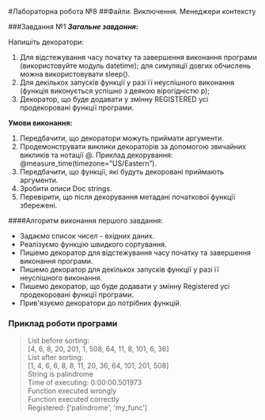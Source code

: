 #Лабораторна робота №8
##Файли. Виключення. Менеджери контексту

###Завдання №1
***Загальне завдання:***

Напишіть декоратори:
1. Для відстежування часу початку та завершення виконання програми (використовуйте модуль datetime); для симуляції 
   довгих обчислень можна використовувати sleep().
2. Для декількох запусків функції у разі її неуспішного виконання (функція виконується успішно з деякою вірогідністю р);
3. Декоратор, що буде додавати у змінну REGISTERED усі продекоровані функції програми.


**Умови виконання:**
1. Передбачити, що декоратори можуть приймати аргументи.
2. Продемонструвати виклики декораторів за допомогою звичайних викликів та нотації @. Приклад декорування: 
   @measure_time(timezone=”US/Eastern”).
3. Передбачити, що функції, які будуть декоровані приймають аргументи.
4. Зробити описи Doc strings.
5. Перевірити, що після декорування метадані початкової функції збережені.

####Алгоритм виконання першого завдання:
- Задаємо список чисел - вхідних даних.
- Реалізуємо функцію швидкого сортування.
- Пишемо декоратор для відстежування часу початку та завершення виконання програми.
- Пишемо декоратор для декількох запусків функції у разі її неуспішного виконання.
- Пишемо декоратор, що буде додавати у змінну Registered усі продекоровані функції програми.
- Прив'язуємо декоратори до потрібних функцій.


### Приклад роботи програми
> List before sorting:  <br>
> [4, 6, 8, 20, 201, 1, 508, 64, 11, 8, 101, 6, 36] <br>
> List after sorting: <br>
> [1, 4, 6, 6, 8, 8, 11, 20, 36, 64, 101, 201, 508] <br>
> String is palindrome <br>
> Time of executing: 0:00:00.501973 <br> 
> Function executed wrongly <br>
> Function executed correctly <br>
> Registered: ['palindrome', 'my_func'] <br>